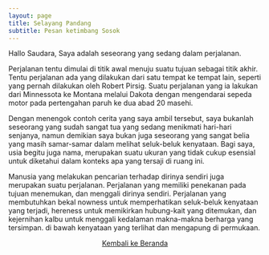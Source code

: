 ```yaml
---
layout: page
title: Selayang Pandang
subtitle: Pesan ketimbang Sosok
---
```


Hallo Saudara, Saya adalah seseorang yang sedang dalam perjalanan.

Perjalanan tentu dimulai di titik awal menuju suatu tujuan sebagai titik akhir.
Tentu perjalanan ada yang dilakukan dari satu tempat ke tempat lain, 
seperti yang pernah dilakukan oleh Robert Pirsig.
Suatu perjalanan yang ia lakukan dari Minnessota ke Montana melalui Dakota
dengan mengendarai sepeda motor pada pertengahan paruh ke dua abad 20 masehi.

Dengan menengok contoh cerita yang saya ambil tersebut, saya bukanlah seseorang yang sudah sangat tua
yang sedang menikmati hari-hari senjanya, namun demikian saya bukan juga seseorang yang sangat belia
yang masih samar-samar dalam melihat seluk-beluk kenyataan. Bagi saya, usia begitu juga nama,
merupakan suatu ukuran yang tidak cukup esensial untuk diketahui dalam konteks apa yang tersaji di ruang ini.

Manusia yang melakukan pencarian terhadap dirinya sendiri juga merupakan suatu perjalanan.
Perjalanan yang memiliki penekanan pada tujuan menemukan, dan menggali dirinya sendiri. Perjalanan yang membutuhkan bekal nowness untuk memperhatikan seluk-beluk kenyataan yang terjadi, hereness untuk memikirkan hubung-kait yang ditemukan, dan kejernihan kalbu untuk menggali kedalaman makna-makna berharga yang tersimpan. di bawah kenyataan yang terlihat dan mengapung di permukaan. 

<p style="text-align:center;">
  <a href="https://laminseima.github.io/beranda/">Kembali ke Beranda</a>
</p>

